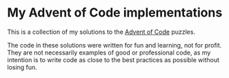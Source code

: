 My Advent of Code implementations
=================================

This is a collection of my solutions to the [Advent of Code] puzzles.

The code in these solutions were written for fun and learning, not for profit.
They are not necessarily examples of good or professional code, as my intention
is to write code as close to the best practices as possible without losing fun.

[Advent of Code]: https://adventofcode.com

